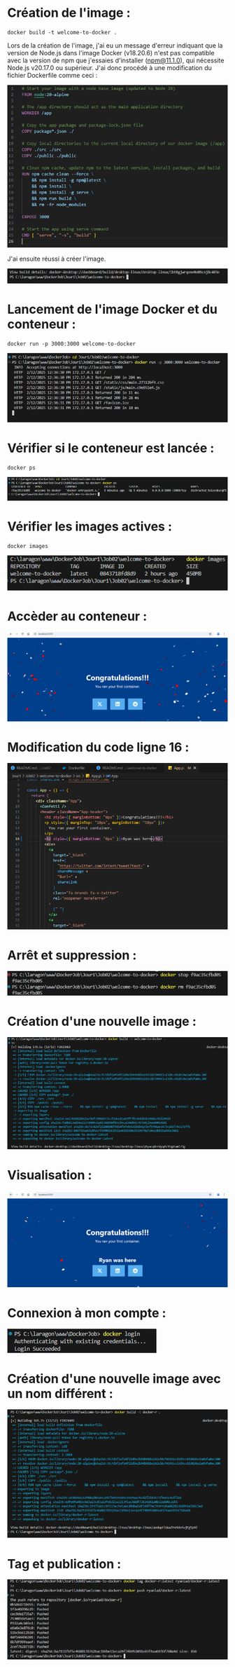 # Création de l'image :

```
docker build -t welcome-to-docker .
```

Lors de la création de l'image, j'ai eu un message d'erreur indiquant que la version de Node.js dans l'image Docker (v18.20.6) n'est pas compatible avec la version de npm que j'essaies d'installer (npm@11.1.0), qui nécessite Node.js v20.17.0 ou supérieur. J'ai donc procédé à une modification du fichier Dockerfile comme ceci  :

![Image n°1](welcome-to-docker/image/1.png)

J'ai ensuite réussi à créer l'image.  
  
![Image n°2](welcome-to-docker/image/2.png)
  
  

# Lancement de l'image Docker et du conteneur :  
```
docker run -p 3000:3000 welcome-to-docker
```

![Image n°3](welcome-to-docker/image/3.png)
  


# Vérifier si le conteneur est lancée :
```
docker ps
```
  
![Image n°4](welcome-to-docker/image/4.png)
  


# Vérifier les images actives :

```
docker images
```

![Image n°5](welcome-to-docker/image/5.png)
  


# Accèder au conteneur :
  
![Image n°6](welcome-to-docker/image/6.png)
  


# Modification du code ligne 16 :

![Image n°8](welcome-to-docker/image/8.png)



# Arrêt et suppression :

![Image n°9](welcome-to-docker/image/9.png)



# Création d'une nouvelle image :

![Image n°10](welcome-to-docker/image/10.png)


# Visualisation :

![Image n°11](welcome-to-docker/image/11.png)


# Connexion à mon compte :

![Image n°12](welcome-to-docker/image/12.png)


# Création d'une nouvelle image avec un nom différent :

![Image n°13](welcome-to-docker/image/13.png)


# Tag et publication :

![Image n°14](welcome-to-docker/image/14.png)

